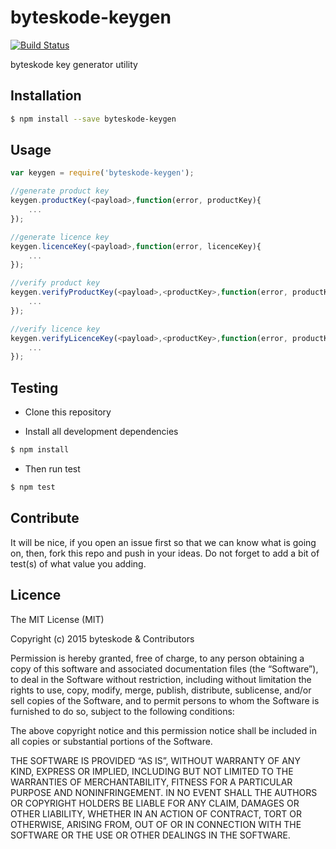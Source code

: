 byteskode-keygen
=====================

[![Build Status](https://travis-ci.org/byteskode/byteskode-keygen.svg?branch=master)](https://travis-ci.org/byteskode/byteskode-keygen)

byteskode key generator utility

## Installation
```sh
$ npm install --save byteskode-keygen
```

## Usage

```javascript
var keygen = require('byteskode-keygen');

//generate product key
keygen.productKey(<payload>,function(error, productKey){
    ...
});

//generate licence key
keygen.licenceKey(<payload>,function(error, licenceKey){
    ...
});

//verify product key
keygen.verifyProductKey(<payload>,<productKey>,function(error, productKey){
    ...
});

//verify licence key
keygen.verifyLicenceKey(<payload>,<productKey>,function(error, productKey){
    ...
});
```

## Testing
* Clone this repository

* Install all development dependencies
```sh
$ npm install
```

* Then run test
```sh
$ npm test
```

## Contribute
It will be nice, if you open an issue first so that we can know what is going on, then, fork this repo and push in your ideas. Do not forget to add a bit of test(s) of what value you adding.

## Licence
The MIT License (MIT)

Copyright (c) 2015 byteskode & Contributors

Permission is hereby granted, free of charge, to any person obtaining a copy of this software and associated documentation files (the “Software”), to deal in the Software without restriction, including without limitation the rights to use, copy, modify, merge, publish, distribute, sublicense, and/or sell copies of the Software, and to permit persons to whom the Software is furnished to do so, subject to the following conditions:

The above copyright notice and this permission notice shall be included in all copies or substantial portions of the Software.

THE SOFTWARE IS PROVIDED “AS IS”, WITHOUT WARRANTY OF ANY KIND, EXPRESS OR IMPLIED, INCLUDING BUT NOT LIMITED TO THE WARRANTIES OF MERCHANTABILITY, FITNESS FOR A PARTICULAR PURPOSE AND NONINFRINGEMENT. IN NO EVENT SHALL THE AUTHORS OR COPYRIGHT HOLDERS BE LIABLE FOR ANY CLAIM, DAMAGES OR OTHER LIABILITY, WHETHER IN AN ACTION OF CONTRACT, TORT OR OTHERWISE, ARISING FROM, OUT OF OR IN CONNECTION WITH THE SOFTWARE OR THE USE OR OTHER DEALINGS IN THE SOFTWARE. 
